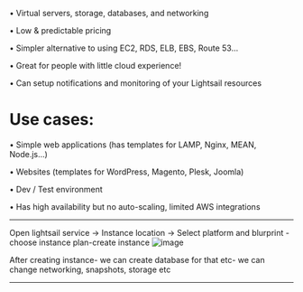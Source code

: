• Virtual servers, storage, databases, and networking

• Low & predictable pricing

• Simpler alternative to using EC2, RDS, ELB, EBS, Route 53...

• Great for people with little cloud experience!

• Can setup notifications and monitoring of your Lightsail resources

# Use cases:
• Simple web applications (has templates for LAMP, Nginx, MEAN, Node.js...)

• Websites (templates for WordPress, Magento, Plesk, Joomla)

• Dev / Test environment

• Has high availability but no auto-scaling, limited AWS integrations
_______________________________
Open lightsail service ->
Instance location -> Select platform and blurprint -choose instance plan-create instance
![image](https://user-images.githubusercontent.com/107784718/212628827-15ccc557-76b6-41f5-878a-52f6580c0dca.png)

After creating instance- we can create database for that etc- we can change networking, snapshots, storage etc
_______________________________

